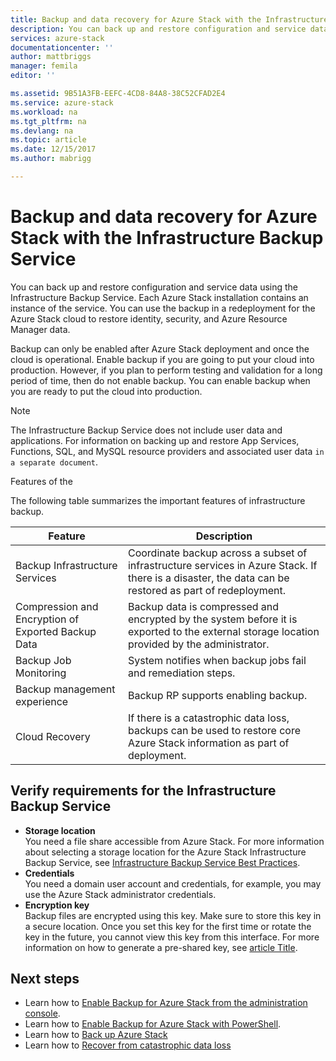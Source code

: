 ```yaml
---
title: Backup and data recovery for Azure Stack with the Infrastructure Backup Service | Microsoft Docs
description: You can back up and restore configuration and service data using the Infrastructure Backup Service.
services: azure-stack
documentationcenter: ''
author: mattbriggs
manager: femila
editor: ''

ms.assetid: 9B51A3FB-EEFC-4CD8-84A8-38C52CFAD2E4
ms.service: azure-stack
ms.workload: na
ms.tgt_pltfrm: na
ms.devlang: na
ms.topic: article
ms.date: 12/15/2017
ms.author: mabrigg

---
```

# Backup and data recovery for Azure Stack with the Infrastructure Backup Service

You can back up and restore configuration and service data using the Infrastructure Backup Service. Each Azure Stack installation contains an instance of the service. You can use the backup in a redeployment for the Azure Stack cloud to restore identity, security, and Azure Resource Manager data.

Backup can only be enabled after Azure Stack deployment and once the cloud is operational. Enable backup if you are going to put your cloud into production. However, if you plan to perform testing and validation for a long period of time, then do not enable backup. You can enable backup when you are ready to put the cloud into production. 

> [!Note]  
> The Infrastructure Backup Service does not include user data and applications. For information on backing up and restore App Services, Functions, SQL, and MySQL resource providers and associated user data `in a separate document`.

Features of the 

The following table summarizes the important features of infrastructure backup.

| Feature                                            | Description                                                                                                                                                |
|----------------------------------------------------|------------------------------------------------------------------------------------------------------------------------------------------------------------|
| Backup Infrastructure Services                     | Coordinate backup across a subset of infrastructure services in Azure Stack. If there is a disaster, the data can be restored as part of redeployment. |
| Compression and Encryption of Exported Backup Data | Backup data is compressed and encrypted by the system before it is exported to the external storage location provided by the administrator.                |
| Backup Job Monitoring                              | System notifies when backup jobs fail and remediation steps.                                                                                                |
| Backup management experience                       | Backup RP supports enabling backup.                                                                                                                         |
| Cloud Recovery                                     | If there is a catastrophic data loss, backups can be used to restore core Azure Stack information as part of deployment.                                 |

## Verify requirements for the Infrastructure Backup Service

- **Storage location**  
  You need a file share accessible from Azure Stack. For more information about selecting a storage location for the Azure Stack Infrastructure Backup Service, see [Infrastructure Backup Service Best Practices](azure-stack-backup-best-pracitices.md).
- **Credentials**  
  You need a domain user account and credentials, for example, you may use the Azure Stack administrator credentials.
- **Encryption key**  
  Backup files are encrypted using this key. Make sure to store this key in a secure location. Once you set this key for the first time or rotate the key in the future, you cannot view this key from this interface. For more information on how to generate a pre-shared key, see [article Title](http://). 

## Next steps

- Learn how to [Enable Backup for Azure Stack from the administration console](azure-stack-backup-enable-backup-console.md).
- Learn how to [Enable Backup for Azure Stack with PowerShell](azure-stack-backup-enable-backup-powershell.md).
- Learn how to [Back up Azure Stack](azure-stack-backup-back-up-Azure-Stack.md)
- Learn how to [Recover from catastrophic data loss](azure-stack-backup-recover-data.md)
